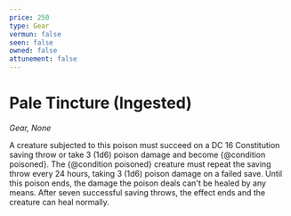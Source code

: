 ```yaml
---
price: 250
type: Gear
vermun: false
seen: false
owned: false
attunement: false
---
```

# Pale Tincture (Ingested)

*Gear, None*

A creature subjected to this poison must succeed on a DC 16 Constitution saving throw or take 3 (1d6) poison damage and become {@condition poisoned}. The {@condition poisoned} creature must repeat the saving throw every 24 hours, taking 3 (1d6) poison damage on a failed save. Until this poison ends, the damage the poison deals can't be healed by any means. After seven successful saving throws, the effect ends and the creature can heal normally.